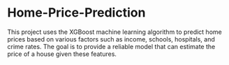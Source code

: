 # Home-Price-Prediction
This project uses the XGBoost machine learning algorithm to predict home prices based on various factors such as income, schools, hospitals, and crime rates. The goal is to provide a reliable model that can estimate the price of a house given these features.
